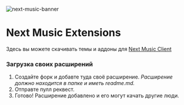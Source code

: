 ![next-music-banner](https://github.com/user-attachments/assets/8bb63808-2dad-4932-ba10-8d7722cc6767)
# Next Music Extensions
Здесь вы можете скачивать темы и аддоны для [Next Music Client](https://github.com/Web-Next-Music/Next-Music-Client)

### Загрузка своих расширений
1. Создайте форк и добавте туда своё расширение. *Расширение должно находится в папке и иметь readme.md.*
2. Отправте пулл реквест.
3. Готово! Расширение добавлено и его могут качать другие люди.
